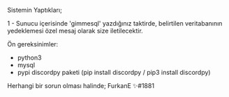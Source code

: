 Sistemin Yaptıkları;

1 - Sunucu içerisinde 'gimmesql' yazdığınız taktirde, belirtilen veritabanının yedeklemesi özel mesaj olarak size iletilecektir.

Ön gereksinimler:

- python3
- mysql
- pypi discordpy paketi (pip install discordpy / pip3 install discordpy)

Herhangi bir sorun olması halinde; FurkanE ✨#1881
